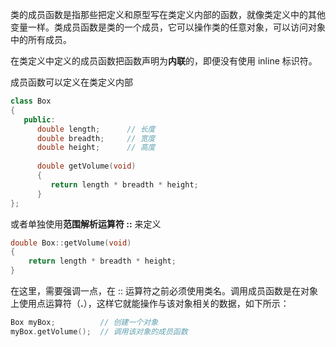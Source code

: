 类的成员函数是指那些把定义和原型写在类定义内部的函数，就像类定义中的其他变量一样。类成员函数是类的一个成员，它可以操作类的任意对象，可以访问对象中的所有成员。

在类定义中定义的成员函数把函数声明为**内联**的，即便没有使用 inline 标识符。

成员函数可以定义在类定义内部

``` cpp
class Box
{
   public:
      double length;      // 长度
      double breadth;     // 宽度
      double height;      // 高度
   
      double getVolume(void)
      {
         return length * breadth * height;
      }
};
```

或者单独使用**范围解析运算符 ::** 来定义

``` cpp
double Box::getVolume(void)
{
    return length * breadth * height;
}
```

在这里，需要强调一点，在 :: 运算符之前必须使用类名。调用成员函数是在对象上使用点运算符（**.**），这样它就能操作与该对象相关的数据，如下所示：

``` cpp
Box myBox;          // 创建一个对象 
myBox.getVolume();  // 调用该对象的成员函数
```

